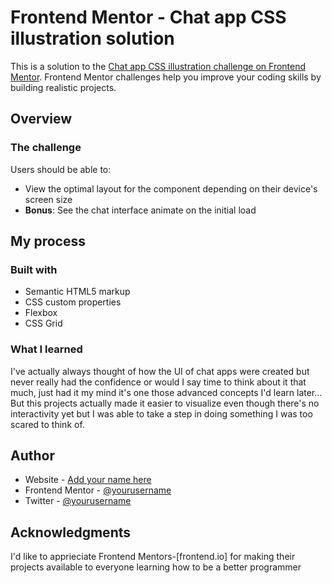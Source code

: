 # Frontend Mentor - Chat app CSS illustration solution

This is a solution to the [Chat app CSS illustration challenge on Frontend Mentor](https://www.frontendmentor.io/challenges/chat-app-css-illustration-O5auMkFqY). Frontend Mentor challenges help you improve your coding skills by building realistic projects. 

## Overview

### The challenge

Users should be able to:

- View the optimal layout for the component depending on their device's screen size
- **Bonus**: See the chat interface animate on the initial load


## My process

### Built with

- Semantic HTML5 markup
- CSS custom properties
- Flexbox
- CSS Grid

### What I learned

I've actually always thought of how the UI of chat apps were created but never really had the confidence or would I say time to think about it that much, just had it my mind it's one those advanced concepts I'd learn later...
But this projects actually made it easier to visualize even though there's no interactivity yet but I was able to take a step in doing something I was too scared to think of.  

## Author

- Website - [Add your name here](https://realtemmysite.netlify.app.com)
- Frontend Mentor - [@yourusername](https://www.frontendmentor.io/profile/realtemmy)
- Twitter - [@yourusername](https://www.twitter.com/realtemmy_)

## Acknowledgments

I'd like to apprieciate Frontend Mentors-[frontend.io] for making their projects available to everyone learning how to be a better programmer
